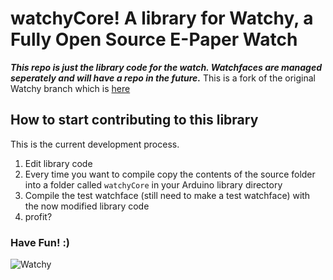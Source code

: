 # watchyCore! A library for Watchy, a Fully Open Source E-Paper Watch

*__This repo is just the library code for the watch. Watchfaces are managed seperately and will have a repo in the future.__* This is a fork of the original Watchy branch which is [here](https://github.com/sqfmi/Watchy)


## How to start contributing to this library
This is the current development process. 

1. Edit library code
2. Every time you want to compile copy the contents of the source folder into a folder called `watchyCore` in your Arduino library directory
3. Compile the test watchface (still need to make a test watchface) with the now modified library code 
4. profit? 


### Have Fun! :)
    
    
![Watchy](https://watchy.sqfmi.com/img/watchy_render.png)
